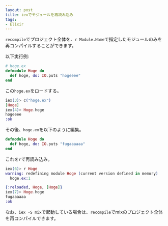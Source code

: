 ```yaml
---
layout: post
title: iexでモジュールを再読み込み
tags:
- Elixir
---
```


`recompile`でプロジェクト全体を、`r Module.Name`で指定したモジュールのみを再コンパイルすることができます。

以下実行例:

```elixir
# hoge.ex
defmodule Hoge do
  def hoge, do: IO.puts "hogeeee"
end
```

この`hoge.ex`をロードする。

```elixir
iex(3)> c("hoge.ex")
[Hoge]
iex(4)> Hoge.hoge
hogeeee
:ok
```

その後、`hoge.ex`を以下のように編集。

```elixir
defmodule Hoge do
  def hoge, do: IO.puts "fugaaaaaa"
end
```

これを`r`で再読み込み。

```elixir
iex(6)> r Hoge
warning: redefining module Hoge (current version defined in memory)
  hoge.ex:1

{:reloaded, Hoge, [Hoge]}
iex(7)> Hoge.hoge
fugaaaaaa
:ok
```

なお、`iex -S mix`で起動している場合は、`recompile`でmixのプロジェクト全体を再コンパイルできます。

